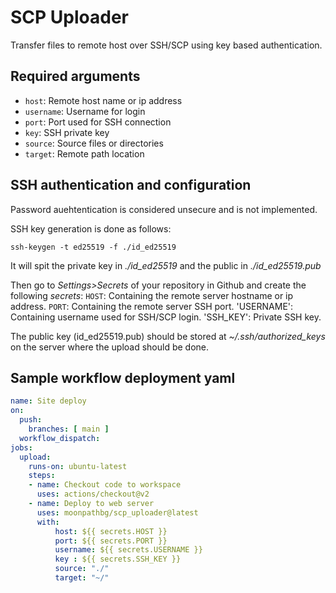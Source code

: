 # SCP Uploader

Transfer files to remote host over SSH/SCP using key based authentication.

## Required arguments

- `host`: Remote host name or ip address
- `username`: Username for login
- `port`: Port used for SSH connection
- `key`: SSH private key
- `source`: Source files or directories
- `target`: Remote path location

## SSH authentication and configuration

Password auehtentication is considered unsecure and is not implemented.

SSH key generation is done as follows:
```
ssh-keygen -t ed25519 -f ./id_ed25519
```
It will spit the private key in *./id_ed25519* and the public in *./id_ed25519.pub*

Then go to *Settings>Secrets* of your repository in Github and create the following *secrets*:
`HOST`: Containing the remote server hostname or ip address.
`PORT`: Containing the remote server SSH port.
'USERNAME': Containing username used for SSH/SCP login.
'SSH_KEY': Private SSH key.

The public key (id_ed25519.pub) should be stored at *~/.ssh/authorized_keys* on the server where the upload should be done.


## Sample workflow deployment yaml

```yml
name: Site deploy
on:
  push:
    branches: [ main ]
  workflow_dispatch:
jobs:
  upload:
    runs-on: ubuntu-latest
    steps:
    - name: Checkout code to workspace
      uses: actions/checkout@v2
    - name: Deploy to web server
      uses: moonpathbg/scp_uploader@latest
      with:
          host: ${{ secrets.HOST }}
          port: ${{ secrets.PORT }}
          username: ${{ secrets.USERNAME }}
          key : ${{ secrets.SSH_KEY }}
          source: "./"
          target: "~/"
```

